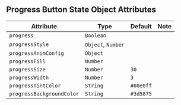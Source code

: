 ## Progress Button State Object Attributes
| Attribute | Type | Default | Note |
|---|---|---|---|
| `progress` | `Boolean` | | | |
| `progressStyle` | `Object`, `Number` | | | |
| `progressAnimConfig` | `Object` | | | |
| `progressFill` | `Number` | | | |
| `progressSize` | `Number` | `30` | | |
| `progressWidth` | `Number` | `3` | | |
| `progressTintColor` | `String` | `#00e0ff` | | |
| `progressBackgroundColor` | `String` | `#3d5875` | | |
